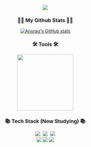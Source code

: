 <p align = "center">
  <img src = "https://capsule-render.vercel.app/api?type=waving&height=300&color=gradient&text=This%20is%20wonhyuna&textBg=false&reversal=false"/>
</p>
<h3 align="center">👩‍💻 My Github Stats 👩‍💻</h3>
<div align="center">

[![Anurag's GitHub stats](https://github-readme-stats.vercel.app/api?username=wonhyuna&hide_title=true&show_icons=true&include_all_commits=true&disable_animations=true&theme=vue)](https://github.com/anuraghazra/github-readme-stats)
</div>


<h3 align="center">🛠 Tools 🛠</h3>
<div align="center">
<a href="https://github.com/wonhyuna"><img align="center" style="height:180px" src="https://github-readme-stats.vercel.app/api/top-langs/?username=wonhyuna&layout=compact&theme=nord&hide_border=true" /></a>
</div>

<h3 align="center">📚 Tech Stack (Now Studying) 📚</h3>
<p align="center">
  <img src="https://img.shields.io/badge/Python-3766AB?style=flat-square&logo=Python&logoColor=white"/></a>&nbsp 
  <img src="https://img.shields.io/badge/Javascript-ffb13b?style=flat-square&logo=javascript&logoColor=white"/></a>&nbsp
  <img src="https://img.shields.io/badge/React-61DAFB?style=flat-square&logo=React&logoColor=white"/>
<br>
  <img src="https://img.shields.io/badge/Visual Studio Code-007ACC?style=flat-square&logo=Visual Studio Code&logoColor=white"/>
  <img src="https://img.shields.io/badge/Adobe Illustrator-FF9A00?style=flat-square&logo=Adobe Illustrator&logoColor=white"/>
  <img src="https://img.shields.io/badge/styled components-DB7093?style=flat-square&logo=styled-components&logoColor=white"/>
</p>
